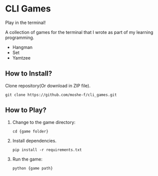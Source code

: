 # CLI Games

Play in the terminal!


A collection of games for the terminal that I wrote as part of my learning programming.

- Hangman
- Set
- Yamtzee


## How to Install?

Clone repository(Or download in ZIP file).

```git clone https://github.com/moshe-f/cli_games.git```

## How to Play?

1. Change to the game directory:

    ```cd {game folder}```

2. Install dependencies.

    ```pip install -r requirements.txt```

3. Run the game:

    ```python {game path}```
